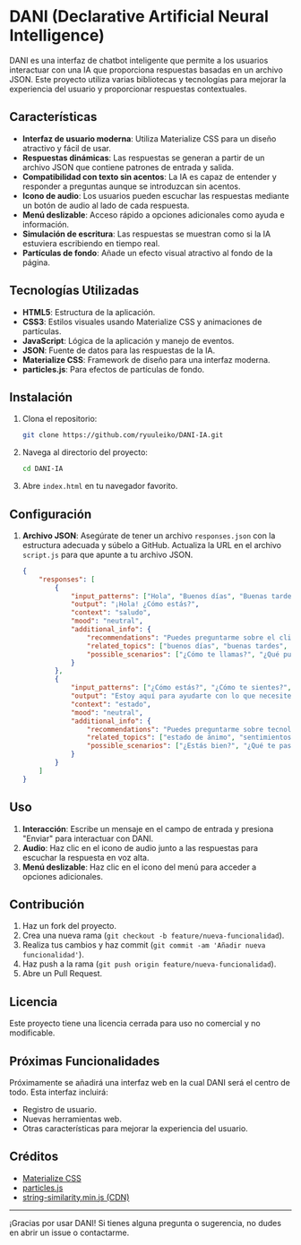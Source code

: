 # DANI (Declarative Artificial Neural Intelligence)

DANI es una interfaz de chatbot inteligente que permite a los usuarios interactuar con una IA que proporciona respuestas basadas en un archivo JSON. Este proyecto utiliza varias bibliotecas y tecnologías para mejorar la experiencia del usuario y proporcionar respuestas contextuales.

## Características

- **Interfaz de usuario moderna**: Utiliza Materialize CSS para un diseño atractivo y fácil de usar.
- **Respuestas dinámicas**: Las respuestas se generan a partir de un archivo JSON que contiene patrones de entrada y salida.
- **Compatibilidad con texto sin acentos**: La IA es capaz de entender y responder a preguntas aunque se introduzcan sin acentos.
- **Icono de audio**: Los usuarios pueden escuchar las respuestas mediante un botón de audio al lado de cada respuesta.
- **Menú deslizable**: Acceso rápido a opciones adicionales como ayuda e información.
- **Simulación de escritura**: Las respuestas se muestran como si la IA estuviera escribiendo en tiempo real.
- **Partículas de fondo**: Añade un efecto visual atractivo al fondo de la página.

## Tecnologías Utilizadas

- **HTML5**: Estructura de la aplicación.
- **CSS3**: Estilos visuales usando Materialize CSS y animaciones de partículas.
- **JavaScript**: Lógica de la aplicación y manejo de eventos.
- **JSON**: Fuente de datos para las respuestas de la IA.
- **Materialize CSS**: Framework de diseño para una interfaz moderna.
- **particles.js**: Para efectos de partículas de fondo.

## Instalación

1. Clona el repositorio:
    ```bash
    git clone https://github.com/ryuuleiko/DANI-IA.git
    ```

2. Navega al directorio del proyecto:
    ```bash
    cd DANI-IA
    ```

3. Abre `index.html` en tu navegador favorito.

## Configuración

1. **Archivo JSON**: Asegúrate de tener un archivo `responses.json` con la estructura adecuada y súbelo a GitHub. Actualiza la URL en el archivo `script.js` para que apunte a tu archivo JSON.

    ```json
    {
        "responses": [
            {
                "input_patterns": ["Hola", "Buenos días", "Buenas tardes", "Buenas noches"],
                "output": "¡Hola! ¿Cómo estás?",
                "context": "saludo",
                "mood": "neutral",
                "additional_info": {
                    "recommendations": "Puedes preguntarme sobre el clima, noticias, o cualquier otra cosa.",
                    "related_topics": ["buenos días", "buenas tardes", "buenas noches"],
                    "possible_scenarios": ["¿Cómo te llamas?", "¿Qué puedes hacer?", "Dime una broma"]
                }
            },
            {
                "input_patterns": ["¿Cómo estás?", "¿Cómo te sientes?", "¿Qué tal?"],
                "output": "Estoy aquí para ayudarte con lo que necesites.",
                "context": "estado",
                "mood": "neutral",
                "additional_info": {
                    "recommendations": "Puedes preguntarme sobre tecnología, medicina o psicología.",
                    "related_topics": ["estado de ánimo", "sentimientos"],
                    "possible_scenarios": ["¿Estás bien?", "¿Qué te pasa?", "¿Te sientes bien?"]
                }
            }
        ]
    }
    ```

## Uso

1. **Interacción**: Escribe un mensaje en el campo de entrada y presiona "Enviar" para interactuar con DANI.
2. **Audio**: Haz clic en el icono de audio junto a las respuestas para escuchar la respuesta en voz alta.
3. **Menú deslizable**: Haz clic en el icono del menú para acceder a opciones adicionales.

## Contribución

1. Haz un fork del proyecto.
2. Crea una nueva rama (`git checkout -b feature/nueva-funcionalidad`).
3. Realiza tus cambios y haz commit (`git commit -am 'Añadir nueva funcionalidad'`).
4. Haz push a la rama (`git push origin feature/nueva-funcionalidad`).
5. Abre un Pull Request.

## Licencia

Este proyecto tiene una licencia cerrada para uso no comercial y no modificable.

## Próximas Funcionalidades

Próximamente se añadirá una interfaz web en la cual DANI será el centro de todo. Esta interfaz incluirá:

- Registro de usuario.
- Nuevas herramientas web.
- Otras características para mejorar la experiencia del usuario.

## Créditos

- [Materialize CSS](https://materializecss.com/)
- [particles.js](https://vincentgarreau.com/particles.js/)
- [string-similarity.min.js (CDN)](https://cdnjs.cloudflare.com/ajax/libs/string-similarity/4.0.4/string-similarity.min.js)

---

¡Gracias por usar DANI! Si tienes alguna pregunta o sugerencia, no dudes en abrir un issue o contactarme.
